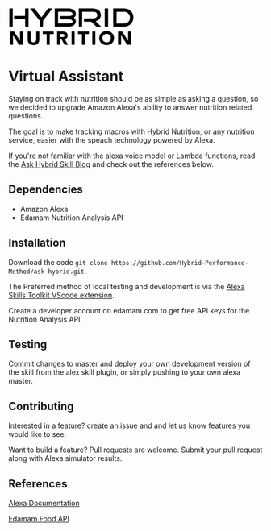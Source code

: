 ![nutrition logo](/nutrition.png)
# Virtual Assistant

Staying on track with nutrition should be as simple as asking a question, so we decided to upgrade Amazon Alexa's ability to answer nutrition related questions.

The goal is to make tracking macros with Hybrid Nutrition, or any nutrition service,
easier with the speach technology powered by Alexa. 

If you're not familiar with the alexa voice model or Lambda functions, read the [Ask Hybrid Skill Blog](https://www.notion.so/Ask-Hybrid-on-Amazon-Alexa-8e9d26ced15346c68f3d9186cc3a7142) and check out the references below.

## Dependencies
- Amazon Alexa
- Edamam Nutrition Analysis API

## Installation
Download the code `git clone https://github.com/Hybrid-Performance-Method/ask-hybrid.git`. 
  
The Preferred method of local testing and development is via the [Alexa Skills Toolkit VScode extension](https://developer.amazon.com/en-US/docs/alexa/ask-toolkit/vs-code-ask-skills.html).   
  
Create a developer account on edamam.com to get free API keys for the Nutrition Analysis API.

## Testing
Commit changes to master and deploy your own development version of the skill from the alex skill plugin, or simply pushing to your own alexa master.

## Contributing
Interested in a feature? create an issue and and let us know features you would like to see.
  
Want to build a feature? Pull requests are welcome. Submit your pull request along with Alexa simulator results. 

## References
[Alexa Documentation](https://developer.amazon.com/en-US/docs/alexa/custom-skills/steps-to-build-a-custom-skill.html)
  
[Edamam Food API](https://developer.edamam.com/)
